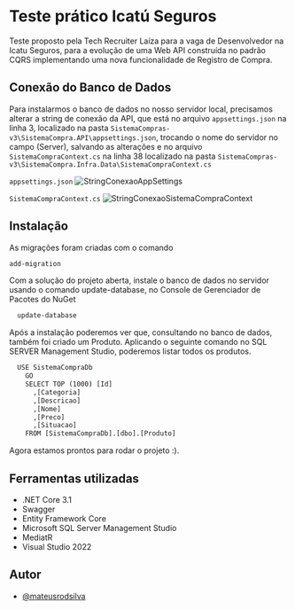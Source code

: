# Teste prático Icatú Seguros

Teste proposto pela Tech Recruiter Laíza para a vaga de Desenvolvedor na Icatu Seguros, para a evolução de uma Web API construída no padrão CQRS implementando uma nova funcionalidade de Registro de Compra.

## Conexão do Banco de Dados
Para instalarmos o banco de dados no nosso servidor local, precisamos alterar a string de conexão da API,
que está no arquivo `appsettings.json` na linha 3, localizado na pasta `SistemaCompras-v3\SistemaCompra.API\appsettings.json`, trocando o nome do servidor no campo (Server), salvando as alterações e no arquivo `SistemaCompraContext.cs` na linha 38 localizado na pasta  `SistemaCompras-v3\SistemaCompra.Infra.Data\SistemaCompraContext.cs`

`appsettings.json`
![StringConexaoAppSettings](https://user-images.githubusercontent.com/73179530/207450594-d5586ede-572c-4f0c-8a4c-4c486b653437.png)

`SistemaCompraContext.cs`
![StringConexaoSistemaCompraContext](https://user-images.githubusercontent.com/73179530/207450749-4a6c0b76-3aec-4ea0-8847-c9c2edba9202.png)


## Instalação

As migrações foram criadas com o comando 
```cmd
add-migration
```
Com a solução do projeto aberta, instale o banco de dados no servidor usando o comando update-database, no Console de Gerenciador de Pacotes do NuGet

```cmd
  update-database
```

Após a instalação poderemos ver que, consultando no banco de dados, também foi criado um Produto. Aplicando o seguinte comando no SQL SERVER Management Studio, poderemos listar todos os produtos.
```cmd
  USE SistemaCompraDb
    GO 
    SELECT TOP (1000) [Id]
      ,[Categoria]
      ,[Descricao]
      ,[Nome]
      ,[Preco]
      ,[Situacao]
    FROM [SistemaCompraDb].[dbo].[Produto]
```

Agora estamos prontos para rodar o projeto :).
    
## Ferramentas utilizadas

- .NET Core 3.1
- Swagger
- Entity Framework Core
- Microsoft SQL Server Management Studio 
- MediatR
- Visual Studio 2022

## Autor

- [@mateusrodsilva](https://www.github.com/mateusrodsilva)
